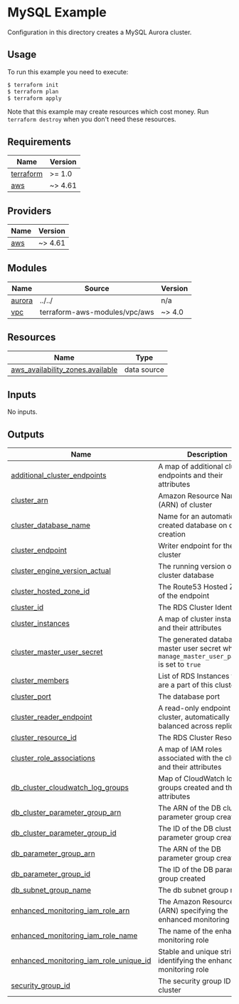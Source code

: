 # MySQL Example

Configuration in this directory creates a MySQL Aurora cluster.

## Usage

To run this example you need to execute:

```bash
$ terraform init
$ terraform plan
$ terraform apply
```

Note that this example may create resources which cost money. Run `terraform destroy` when you don't need these resources.

<!-- BEGINNING OF PRE-COMMIT-TERRAFORM DOCS HOOK -->
## Requirements

| Name | Version |
|------|---------|
| <a name="requirement_terraform"></a> [terraform](#requirement\_terraform) | >= 1.0 |
| <a name="requirement_aws"></a> [aws](#requirement\_aws) | ~> 4.61 |

## Providers

| Name | Version |
|------|---------|
| <a name="provider_aws"></a> [aws](#provider\_aws) | ~> 4.61 |

## Modules

| Name | Source | Version |
|------|--------|---------|
| <a name="module_aurora"></a> [aurora](#module\_aurora) | ../../ | n/a |
| <a name="module_vpc"></a> [vpc](#module\_vpc) | terraform-aws-modules/vpc/aws | ~> 4.0 |

## Resources

| Name | Type |
|------|------|
| [aws_availability_zones.available](https://registry.terraform.io/providers/hashicorp/aws/latest/docs/data-sources/availability_zones) | data source |

## Inputs

No inputs.

## Outputs

| Name | Description |
|------|-------------|
| <a name="output_additional_cluster_endpoints"></a> [additional\_cluster\_endpoints](#output\_additional\_cluster\_endpoints) | A map of additional cluster endpoints and their attributes |
| <a name="output_cluster_arn"></a> [cluster\_arn](#output\_cluster\_arn) | Amazon Resource Name (ARN) of cluster |
| <a name="output_cluster_database_name"></a> [cluster\_database\_name](#output\_cluster\_database\_name) | Name for an automatically created database on cluster creation |
| <a name="output_cluster_endpoint"></a> [cluster\_endpoint](#output\_cluster\_endpoint) | Writer endpoint for the cluster |
| <a name="output_cluster_engine_version_actual"></a> [cluster\_engine\_version\_actual](#output\_cluster\_engine\_version\_actual) | The running version of the cluster database |
| <a name="output_cluster_hosted_zone_id"></a> [cluster\_hosted\_zone\_id](#output\_cluster\_hosted\_zone\_id) | The Route53 Hosted Zone ID of the endpoint |
| <a name="output_cluster_id"></a> [cluster\_id](#output\_cluster\_id) | The RDS Cluster Identifier |
| <a name="output_cluster_instances"></a> [cluster\_instances](#output\_cluster\_instances) | A map of cluster instances and their attributes |
| <a name="output_cluster_master_user_secret"></a> [cluster\_master\_user\_secret](#output\_cluster\_master\_user\_secret) | The generated database master user secret when `manage_master_user_password` is set to `true` |
| <a name="output_cluster_members"></a> [cluster\_members](#output\_cluster\_members) | List of RDS Instances that are a part of this cluster |
| <a name="output_cluster_port"></a> [cluster\_port](#output\_cluster\_port) | The database port |
| <a name="output_cluster_reader_endpoint"></a> [cluster\_reader\_endpoint](#output\_cluster\_reader\_endpoint) | A read-only endpoint for the cluster, automatically load-balanced across replicas |
| <a name="output_cluster_resource_id"></a> [cluster\_resource\_id](#output\_cluster\_resource\_id) | The RDS Cluster Resource ID |
| <a name="output_cluster_role_associations"></a> [cluster\_role\_associations](#output\_cluster\_role\_associations) | A map of IAM roles associated with the cluster and their attributes |
| <a name="output_db_cluster_cloudwatch_log_groups"></a> [db\_cluster\_cloudwatch\_log\_groups](#output\_db\_cluster\_cloudwatch\_log\_groups) | Map of CloudWatch log groups created and their attributes |
| <a name="output_db_cluster_parameter_group_arn"></a> [db\_cluster\_parameter\_group\_arn](#output\_db\_cluster\_parameter\_group\_arn) | The ARN of the DB cluster parameter group created |
| <a name="output_db_cluster_parameter_group_id"></a> [db\_cluster\_parameter\_group\_id](#output\_db\_cluster\_parameter\_group\_id) | The ID of the DB cluster parameter group created |
| <a name="output_db_parameter_group_arn"></a> [db\_parameter\_group\_arn](#output\_db\_parameter\_group\_arn) | The ARN of the DB parameter group created |
| <a name="output_db_parameter_group_id"></a> [db\_parameter\_group\_id](#output\_db\_parameter\_group\_id) | The ID of the DB parameter group created |
| <a name="output_db_subnet_group_name"></a> [db\_subnet\_group\_name](#output\_db\_subnet\_group\_name) | The db subnet group name |
| <a name="output_enhanced_monitoring_iam_role_arn"></a> [enhanced\_monitoring\_iam\_role\_arn](#output\_enhanced\_monitoring\_iam\_role\_arn) | The Amazon Resource Name (ARN) specifying the enhanced monitoring role |
| <a name="output_enhanced_monitoring_iam_role_name"></a> [enhanced\_monitoring\_iam\_role\_name](#output\_enhanced\_monitoring\_iam\_role\_name) | The name of the enhanced monitoring role |
| <a name="output_enhanced_monitoring_iam_role_unique_id"></a> [enhanced\_monitoring\_iam\_role\_unique\_id](#output\_enhanced\_monitoring\_iam\_role\_unique\_id) | Stable and unique string identifying the enhanced monitoring role |
| <a name="output_security_group_id"></a> [security\_group\_id](#output\_security\_group\_id) | The security group ID of the cluster |
<!-- END OF PRE-COMMIT-TERRAFORM DOCS HOOK -->
